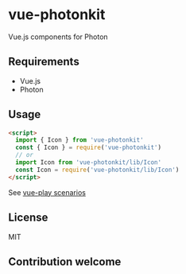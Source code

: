 # vue-photonkit
Vue.js components for Photon

## Requirements
* Vue.js
* Photon

## Usage

```html
<script>
  import { Icon } from 'vue-photonkit'
  const { Icon } = require('vue-photonkit')
  // or
  import Icon from 'vue-photonkit/lib/Icon'
  const Icon = require('vue-photonkit/lib/Icon')
</script>
```

See [vue-play scenarios](./play)

## License
MIT

## Contribution welcome
